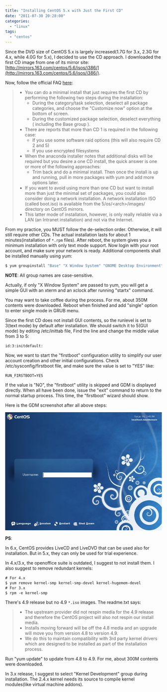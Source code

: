 ```yaml
---
title: "Installing CentOS 5.x with Just the First CD"
date: "2011-07-30 20:28:00"
categories: 
  - "linux"
tags: 
  - "centos"
---
```


Since the DVD size of CentOS 5.x is largely increased(1.7G for 3.x, 2.3G for 4.x, while 4.0G for 5.x), I decided to use the CD approach. I downloaded the first CD image from one of its mirror site: [http://mirrors.163.com/centos/5.6/isos/i386/](http://mirrors.163.com/centos/5.6/isos/i386/).

Now, follow the official FAQ [here](http://wiki.centos.org/FAQ/CentOS5#head-c79c201900d22f163a445f134fcc6c916eb3cb6e):

> - You can do a minimal install that just requires the first CD by performing the following two steps during the installation:
>   - During the category/task selection, deselect all package categories, and choose the "Customize now" option at the bottom of screen.
>   - During the customized package selection, deselect everything ( including the Base group ).
> - There are reports that more than CD 1 is required in the following case:
>   - If you use some software raid options (this will also require CD 2 and 5)
>   - If you use encrypted filesystems
> - When the anaconda installer notes that additional disks will be required but you desire a one CD install, the quick answer is one or more of the following approaches:
>   - Trim back and do a minimal install. Then once the install is up and running, pull in more packages with yum and add more options later.
> - If you want to avoid using more than one CD but want to install more than just the minimal set of packages, you could also consider doing a network installation. A network installation ISO (called boot.iso) is available from the 5/os/\<arch\>/images/ directory on CentOS mirrors.
> - This latter mode of installation, however, is only really reliable via a LAN (an Intranet installation) and not via the Internet.

From my practice, you MUST follow the de-selection order. Otherwise, it will still require other CDs. The actual installation lasts for about 1 minutes(installation of `*.rpm` files). After reboot, the system gives you a minimum installation with only text mode support. Now login with your root account, and make sure your network is ready. Additional components shall be installed manually using yum:

```bash
$ yum groupinstall "Base" "X Window System" "GNOME Desktop Environment"
```

**NOTE**: All group names are case-sensitive.

Actually, if only "X Window System" are passed to yum, you will get a simple GUI with an xterm and an xclock after running "startx" command.

You may want to take coffee during the process. For me, about 350M contents were downloaded. Reboot when finished and add "single" option to enter single mode in GRUB menu.

Since the first CD does not install GUI contents, so the runlevel is set to 3(text mode) by default after installation. We should switch it to 5(GUI mode) by editing /etc/inittab file, Find the line and change the middle value from 3 to 5:

```
id:3:initdefault:
```

Now, we want to start the "firstboot" configuration utility to simplify our user account creation and other initial configurations. Check /etc/sysconfig/firstboot file, and make sure the value is set to "YES" like:

```
RUN_FIRSTBOOT=YES
```

If the value is "NO", the "firstboot" utility is skipped and GDM is displayed directly. When all have been done, issue the "exit" command to return to the normal startup process. This time, the "firstboot" wizard should show.

Here is the GDM screenshot after all above steps:

![centos5_gdm](../../images/2011/centos5_gdm.jpg)

**PS**:

In 6.x, CentOS provides LiveCD and LiveDVD that can be used also for installation. But in 5.x, they can only be used for trial experience.

In 4.x/3.x, the openoffice suite is outdated, I suggest to not install them. I also suggest to remove redundant kernels:

```
# For 4.x
$ yum remove kernel-smp kernel-smp-devel kernel-hugemem-devel
# For 3.x
$ rpm -e kernel-smp
```

There's 4.9 release but no 4.9 `*.iso` images. The readme.txt says:

> - The upstream provider did not respin media for the 4.9 release and therefore the CentOS project will also not respin our install media.
> - Installs moving forward will be off the 4.8 media and an upgrade will move you from version 4.8 to version 4.9.
> - We do this to maintain compatibility with 3rd party kernel drivers which are designed to be installed as part of the installation process.

Run "yum update" to update from 4.8 to 4.9. For me, about 300M contents were downloaded.

In 3.x release, I suggest to select "Kernel Development" group during installation. The 2.4.x kernel needs its source to compile kernel modules(like virtual machine addons).
